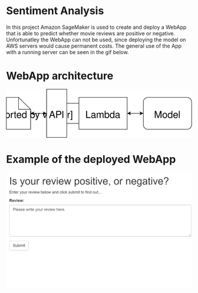 # Sentiment Analysis
In this project Amazon SageMaker is used to create and deploy a WebApp that is able to predict whether movie reviews are positive or negative.
Unfortunatley the WebApp can not be used, since deploying the model on AWS servers would cause permanent costs.
The general use of the App with a running server can be seen in the gif below.

# WebApp architecture 
![WebAppArchitecturePicture](/Web_App_Diagram.svg)

# Example of the deployed WebApp

<img src="/WebApp_example.gif" width="600" />
